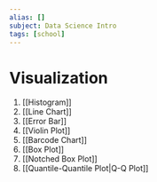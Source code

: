 ```yaml
---
alias: []
subject: Data Science Intro
tags: [school]
---
```

# Visualization


1. [[Histogram]]
2. [[Line Chart]]
3. [[Error Bar]]
4. [[Violin Plot]]
5. [[Barcode Chart]]
6. [[Box Plot]]
7. [[Notched Box Plot]]
8. [[Quantile-Quantile Plot|Q-Q Plot]]